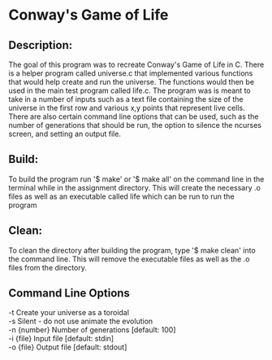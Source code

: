 # Conway's Game of Life

## Description:
The goal of this program was to recreate Conway's Game of Life in C. There is a helper program called universe.c that implemented various functions that would help create and run the universe. The functions would then be used in the main test program called life.c. The program was is meant to take in a number of inputs such as a text file containing the size of the universe in the first row and various x,y points that represent live cells. There are also certain command line options that can be used, such as the number of generations that should be run, the option to silence the ncurses screen, and setting an output file.

## Build:
To build the program run '$ make' or '$ make all' on the command line in the terminal while in the assignment directory. This will create the necessary .o files as well as an executable called life which can be run to run the program

## Clean:
To clean the directory after building the program, type '$ make clean' into the command line. This will remove the executable files as well as the .o files from the directory.

## Command Line Options
-t             Create your universe as a toroidal\
-s             Silent - do not use animate the evolution\
-n {number}    Number of generations [default: 100]\
-i {file}      Input file [default: stdin]\
-o {file}      Output file [default: stdout]
